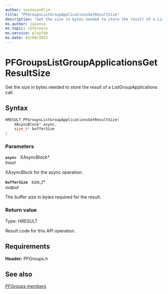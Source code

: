 ```yaml
---
author: jasonsandlin
title: "PFGroupsListGroupApplicationsGetResultSize"
description: "Get the size in bytes needed to store the result of a ListGroupApplications call."
ms.author: jasonsa
ms.topic: reference
ms.service: playfab
ms.date: 03/09/2023
---
```


# PFGroupsListGroupApplicationsGetResultSize  

Get the size in bytes needed to store the result of a ListGroupApplications call.  

## Syntax  
  
```cpp
HRESULT PFGroupsListGroupApplicationsGetResultSize(  
    XAsyncBlock* async,  
    size_t* bufferSize  
)  
```  
  
### Parameters  
  
**`async`** &nbsp; XAsyncBlock*  
*_Inout_*  
  
XAsyncBlock for the async operation.  
  
**`bufferSize`** &nbsp; size_t*  
*output*  
  
The buffer size in bytes required for the result.  
  
  
### Return value
Type: HRESULT
  
Result code for this API operation.
  
  
## Requirements  
  
**Header:** PFGroups.h
  
## See also  
[PFGroups members](../pfgroups_members.md)  

  
  

